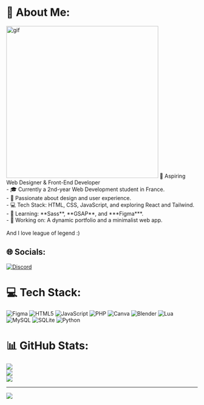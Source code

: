 # 💫 About Me:
<img align="rigth" alt="gif" width="400" src="https://i.pinimg.com/originals/e1/7a/b9/e17ab9681bec36303a67cd0e13a7b170.gif">
🌟 Aspiring Web Designer & Front-End Developer  <br>- 🎓 Currently a 2nd-year Web Development student in France.  <br>- 🎨 Passionate about design and user experience.  <br>- 💻 Tech Stack: HTML, CSS, JavaScript, and exploring React and Tailwind.  <br>- 🌱 Learning: **Sass**, **GSAP**, and ***Figma***.  <br>- 🔭 Working on: A dynamic portfolio and a minimalist web app.<br><br>And I love league of legend :)


## 🌐 Socials:
[![Discord](https://img.shields.io/badge/Discord-%237289DA.svg?logo=discord&logoColor=white)](https://discord.gg/keddaaa) 

# 💻 Tech Stack:
![Figma](https://img.shields.io/badge/figma-%23F24E1E.svg?style=flat&logo=figma&logoColor=white) ![HTML5](https://img.shields.io/badge/html5-%23E34F26.svg?style=flat&logo=html5&logoColor=white) ![JavaScript](https://img.shields.io/badge/javascript-%23323330.svg?style=flat&logo=javascript&logoColor=%23F7DF1E) ![PHP](https://img.shields.io/badge/php-%23777BB4.svg?style=flat&logo=php&logoColor=white) ![Canva](https://img.shields.io/badge/Canva-%2300C4CC.svg?style=flat&logo=Canva&logoColor=white) ![Blender](https://img.shields.io/badge/blender-%23F5792A.svg?style=flat&logo=blender&logoColor=white) ![Lua](https://img.shields.io/badge/lua-%232C2D72.svg?style=flat&logo=lua&logoColor=white) ![MySQL](https://img.shields.io/badge/mysql-4479A1.svg?style=flat&logo=mysql&logoColor=white) ![SQLite](https://img.shields.io/badge/sqlite-%2307405e.svg?style=flat&logo=sqlite&logoColor=white) ![Python](https://img.shields.io/badge/python-3670A0?style=flat&logo=python&logoColor=ffdd54)
# 📊 GitHub Stats:
![](https://github-readme-stats.vercel.app/api?username=Keddaaa&theme=dark&hide_border=false&include_all_commits=false&count_private=false)<br/>
![](https://github-readme-streak-stats.herokuapp.com/?user=Keddaaa&theme=dark&hide_border=false)<br/>
![](https://github-readme-stats.vercel.app/api/top-langs/?username=Keddaaa&theme=dark&hide_border=false&include_all_commits=false&count_private=false&layout=compact)

---
[![](https://visitcount.itsvg.in/api?id=Keddaaa&icon=0&color=0)](https://visitcount.itsvg.in)

<!-- Proudly created with GPRM ( https://gprm.itsvg.in ) -->
